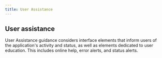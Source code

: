 ```yaml
---
title: User Assistance
---
```


User assistance
---------------

User Assistance guidance considers interface elements that inform users
of the application's activity and status, as well as elements dedicated
to user education. This includes online help, error alerts, and status
alerts.
